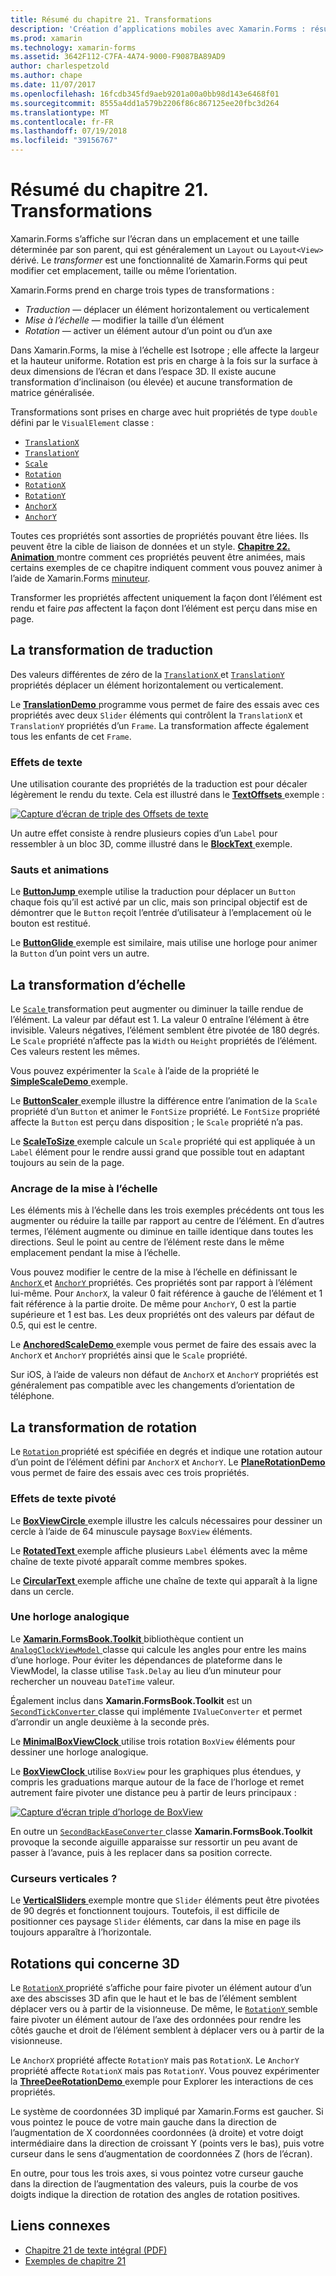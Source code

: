 ```yaml
---
title: Résumé du chapitre 21. Transformations
description: 'Création d’applications mobiles avec Xamarin.Forms : résumé du chapitre 21. Transformations'
ms.prod: xamarin
ms.technology: xamarin-forms
ms.assetid: 3642F112-C7FA-4A74-9000-F9087BA89AD9
author: charlespetzold
ms.author: chape
ms.date: 11/07/2017
ms.openlocfilehash: 16fcdb345fd9aeb9201a00a0bb98d143e6468f01
ms.sourcegitcommit: 8555a4dd1a579b2206f86c867125ee20fbc3d264
ms.translationtype: MT
ms.contentlocale: fr-FR
ms.lasthandoff: 07/19/2018
ms.locfileid: "39156767"
---
```

# <a name="summary-of-chapter-21-transforms"></a>Résumé du chapitre 21. Transformations

Xamarin.Forms s’affiche sur l’écran dans un emplacement et une taille déterminée par son parent, qui est généralement un `Layout` ou `Layout<View>` dérivé. Le *transformer* est une fonctionnalité de Xamarin.Forms qui peut modifier cet emplacement, taille ou même l’orientation.

Xamarin.Forms prend en charge trois types de transformations :

- *Traduction* &mdash; déplacer un élément horizontalement ou verticalement
- *Mise à l’échelle* &mdash; modifier la taille d’un élément
- *Rotation* &mdash; activer un élément autour d’un point ou d’un axe

Dans Xamarin.Forms, la mise à l’échelle est Isotrope ; elle affecte la largeur et la hauteur uniforme. Rotation est pris en charge à la fois sur la surface à deux dimensions de l’écran et dans l’espace 3D. Il existe aucune transformation d’inclinaison (ou élevée) et aucune transformation de matrice généralisée.

Transformations sont prises en charge avec huit propriétés de type `double` défini par le `VisualElement` classe :

- [`TranslationX`](xref:Xamarin.Forms.VisualElement.TranslationX)
- [`TranslationY`](xref:Xamarin.Forms.VisualElement.TranslationY)
- [`Scale`](xref:Xamarin.Forms.VisualElement.Scale)
- [`Rotation`](xref:Xamarin.Forms.VisualElement.Rotation)
- [`RotationX`](xref:Xamarin.Forms.VisualElement.RotationX)
- [`RotationY`](xref:Xamarin.Forms.VisualElement.RotationY)
- [`AnchorX`](xref:Xamarin.Forms.VisualElement.AnchorX)
- [`AnchorY`](xref:Xamarin.Forms.VisualElement.AnchorY)

Toutes ces propriétés sont assorties de propriétés pouvant être liées. Ils peuvent être la cible de liaison de données et un style. [**Chapitre 22. Animation** ](~/xamarin-forms/creating-mobile-apps-xamarin-forms/summaries/chapter22.md) montre comment ces propriétés peuvent être animées, mais certains exemples de ce chapitre indiquent comment vous pouvez animer à l’aide de Xamarin.Forms [minuteur](~/xamarin-forms/platform/device.md#Device_StartTimer).

Transformer les propriétés affectent uniquement la façon dont l’élément est rendu et faire *pas* affectent la façon dont l’élément est perçu dans mise en page.

## <a name="the-translation-transform"></a>La transformation de traduction

Des valeurs différentes de zéro de la [ `TranslationX` ](xref:Xamarin.Forms.VisualElement.TranslationX) et [ `TranslationY` ](xref:Xamarin.Forms.VisualElement.TranslationY) propriétés déplacer un élément horizontalement ou verticalement.

Le [ **TranslationDemo** ](https://github.com/xamarin/xamarin-forms-book-samples/tree/master/Chapter21/TranslationDemo) programme vous permet de faire des essais avec ces propriétés avec deux `Slider` éléments qui contrôlent la `TranslationX` et `TranslationY` propriétés d’un `Frame`. La transformation affecte également tous les enfants de cet `Frame`.

### <a name="text-effects"></a>Effets de texte

Une utilisation courante des propriétés de la traduction est pour décaler légèrement le rendu du texte. Cela est illustré dans le [ **TextOffsets** ](https://github.com/xamarin/xamarin-forms-book-samples/tree/master/Chapter21/TextOffsets) exemple :

[![Capture d’écran de triple des Offsets de texte](images/ch21fg03-small.png "texte Offsets")](images/ch21fg03-large.png#lightbox "Offsets du texte")

Un autre effet consiste à rendre plusieurs copies d’un `Label` pour ressembler à un bloc 3D, comme illustré dans le [ **BlockText** ](https://github.com/xamarin/xamarin-forms-book-samples/tree/master/Chapter21/BlockText) exemple.

### <a name="jumps-and-animations"></a>Sauts et animations

Le [ **ButtonJump** ](https://github.com/xamarin/xamarin-forms-book-samples/tree/master/Chapter21/ButtonJump) exemple utilise la traduction pour déplacer un `Button` chaque fois qu’il est activé par un clic, mais son principal objectif est de démontrer que le `Button` reçoit l’entrée d’utilisateur à l’emplacement où le bouton est restitué.

Le [ **ButtonGlide** ](https://github.com/xamarin/xamarin-forms-book-samples/tree/master/Chapter21/ButtonGlide) exemple est similaire, mais utilise une horloge pour animer la `Button` d’un point vers un autre.

## <a name="the-scale-transform"></a>La transformation d’échelle

Le [ `Scale` ](xref:Xamarin.Forms.VisualElement.Scale) transformation peut augmenter ou diminuer la taille rendue de l’élément. La valeur par défaut est 1. La valeur 0 entraîne l’élément à être invisible. Valeurs négatives, l’élément semblent être pivotée de 180 degrés. Le `Scale` propriété n’affecte pas la `Width` ou `Height` propriétés de l’élément. Ces valeurs restent les mêmes.

Vous pouvez expérimenter la `Scale` à l’aide de la propriété le [ **SimpleScaleDemo** ](https://github.com/xamarin/xamarin-forms-book-samples/tree/master/Chapter21/SimpleScaleDemo) exemple.

Le [ **ButtonScaler** ](https://github.com/xamarin/xamarin-forms-book-samples/tree/master/Chapter21/ButtonScaler) exemple illustre la différence entre l’animation de la `Scale` propriété d’un `Button` et animer le `FontSize` propriété. Le `FontSize` propriété affecte la `Button` est perçu dans disposition ; le `Scale` propriété n’a pas.

Le [ **ScaleToSize** ](https://github.com/xamarin/xamarin-forms-book-samples/tree/master/Chapter21/ScaleToSize) exemple calcule un `Scale` propriété qui est appliquée à un `Label` élément pour le rendre aussi grand que possible tout en adaptant toujours au sein de la page.

### <a name="anchoring-the-scale"></a>Ancrage de la mise à l’échelle

Les éléments mis à l’échelle dans les trois exemples précédents ont tous les augmenter ou réduire la taille par rapport au centre de l’élément. En d’autres termes, l’élément augmente ou diminue en taille identique dans toutes les directions. Seul le point au centre de l’élément reste dans le même emplacement pendant la mise à l’échelle.

Vous pouvez modifier le centre de la mise à l’échelle en définissant le [ `AnchorX` ](xref:Xamarin.Forms.VisualElement.AnchorX) et [ `AnchorY` ](xref:Xamarin.Forms.VisualElement.AnchorY) propriétés. Ces propriétés sont par rapport à l’élément lui-même. Pour `AnchorX`, la valeur 0 fait référence à gauche de l’élément et 1 fait référence à la partie droite. De même pour `AnchorY`, 0 est la partie supérieure et 1 est bas. Les deux propriétés ont des valeurs par défaut de 0.5, qui est le centre.

Le [ **AnchoredScaleDemo** ](https://github.com/xamarin/xamarin-forms-book-samples/tree/master/Chapter21/AnchoredScaleDemo) exemple vous permet de faire des essais avec la `AnchorX` et `AnchorY` propriétés ainsi que le `Scale` propriété.

Sur iOS, à l’aide de valeurs non défaut de `AnchorX` et `AnchorY` propriétés est généralement pas compatible avec les changements d’orientation de téléphone.

## <a name="the-rotation-transform"></a>La transformation de rotation

Le [ `Rotation` ](xref:Xamarin.Forms.VisualElement.Rotation) propriété est spécifiée en degrés et indique une rotation autour d’un point de l’élément défini par `AnchorX` et `AnchorY`. Le [ **PlaneRotationDemo** ](https://github.com/xamarin/xamarin-forms-book-samples/tree/master/Chapter21/PlaneRotationDemo) vous permet de faire des essais avec ces trois propriétés.

### <a name="rotated-text-effects"></a>Effets de texte pivoté

Le [ **BoxViewCircle** ](https://github.com/xamarin/xamarin-forms-book-samples/tree/master/Chapter21/BoxViewCircle) exemple illustre les calculs nécessaires pour dessiner un cercle à l’aide de 64 minuscule paysage `BoxView` éléments.

Le [ **RotatedText** ](https://github.com/xamarin/xamarin-forms-book-samples/tree/master/Chapter21/RotatedText) exemple affiche plusieurs `Label` éléments avec la même chaîne de texte pivoté apparaît comme membres spokes.

Le [ **CircularText** ](https://github.com/xamarin/xamarin-forms-book-samples/tree/master/Chapter21/CircularText) exemple affiche une chaîne de texte qui apparaît à la ligne dans un cercle.

### <a name="an-analog-clock"></a>Une horloge analogique

Le [ **Xamarin.FormsBook.Toolkit** ](https://github.com/xamarin/xamarin-forms-book-samples/tree/master/Libraries/Xamarin.FormsBook.Toolkit) bibliothèque contient un [ `AnalogClockViewModel` ](https://github.com/xamarin/xamarin-forms-book-samples/blob/master/Libraries/Xamarin.FormsBook.Toolkit/Xamarin.FormsBook.Toolkit/AnalogClockViewModel.cs) classe qui calcule les angles pour entre les mains d’une horloge. Pour éviter les dépendances de plateforme dans le ViewModel, la classe utilise `Task.Delay` au lieu d’un minuteur pour rechercher un nouveau `DateTime` valeur.

Également inclus dans **Xamarin.FormsBook.Toolkit** est un [ `SecondTickConverter` ](https://github.com/xamarin/xamarin-forms-book-samples/blob/master/Libraries/Xamarin.FormsBook.Toolkit/Xamarin.FormsBook.Toolkit/SecondTickConverter.cs) classe qui implémente `IValueConverter` et permet d’arrondir un angle deuxième à la seconde près.

Le [ **MinimalBoxViewClock** ](https://github.com/xamarin/xamarin-forms-book-samples/tree/master/Chapter21/MinimalBoxViewClock) utilise trois rotation `BoxView` éléments pour dessiner une horloge analogique.

Le [ **BoxViewClock** ](https://github.com/xamarin/xamarin-forms-book-samples/tree/master/Chapter21/BoxViewClock) utilise `BoxView` pour les graphiques plus étendues, y compris les graduations marque autour de la face de l’horloge et remet autrement faire pivoter une distance peu à partir de leurs principaux :

[![Capture d’écran triple d’horloge de BoxView](images/ch21fg17-small.png "cadran analogique")](images/ch21fg17-large.png#lightbox "cadran analogique")

En outre un [ `SecondBackEaseConverter` ](https://github.com/xamarin/xamarin-forms-book-samples/blob/master/Libraries/Xamarin.FormsBook.Toolkit/Xamarin.FormsBook.Toolkit/SecondBackEaseConverter.cs) classe **Xamarin.FormsBook.Toolkit** provoque la seconde aiguille apparaisse sur ressortir un peu avant de passer à l’avance, puis à les replacer dans sa position correcte.

### <a name="vertical-sliders"></a>Curseurs verticales ?

Le [ **VerticalSliders** ](https://github.com/xamarin/xamarin-forms-book-samples/tree/master/Chapter21/VerticalSliders) exemple montre que `Slider` éléments peut être pivotées de 90 degrés et fonctionnent toujours. Toutefois, il est difficile de positionner ces paysage `Slider` éléments, car dans la mise en page ils toujours apparaître à l’horizontale.

## <a name="3d-ish-rotations"></a>Rotations qui concerne 3D

Le [ `RotationX` ](xref:Xamarin.Forms.VisualElement.RotationX) propriété s’affiche pour faire pivoter un élément autour d’un axe des abscisses 3D afin que le haut et le bas de l’élément semblent déplacer vers ou à partir de la visionneuse. De même, le [ `RotationY` ](xref:Xamarin.Forms.VisualElement.RotationY) semble faire pivoter un élément autour de l’axe des ordonnées pour rendre les côtés gauche et droit de l’élément semblent à déplacer vers ou à partir de la visionneuse.

Le `AnchorX` propriété affecte `RotationY` mais pas `RotationX`. Le `AnchorY` propriété affecte `RotationX` mais pas `RotationY`. Vous pouvez expérimenter la [ **ThreeDeeRotationDemo** ](https://github.com/xamarin/xamarin-forms-book-samples/tree/master/Chapter21/ThreeDeeRotationDemo) exemple pour Explorer les interactions de ces propriétés.

Le système de coordonnées 3D impliqué par Xamarin.Forms est gaucher. Si vous pointez le pouce de votre main gauche dans la direction de l’augmentation de X coordonnées coordonnées (à droite) et votre doigt intermédiaire dans la direction de croissant Y (points vers le bas), puis votre curseur dans le sens d’augmentation de coordonnées Z (hors de l’écran).

En outre, pour tous les trois axes, si vous pointez votre curseur gauche dans la direction de l’augmentation des valeurs, puis la courbe de vos doigts indique la direction de rotation des angles de rotation positives.



## <a name="related-links"></a>Liens connexes

- [Chapitre 21 de texte intégral (PDF)](https://download.xamarin.com/developer/xamarin-forms-book/XamarinFormsBook-Ch21-Apr2016.pdf)
- [Exemples de chapitre 21](https://github.com/xamarin/xamarin-forms-book-samples/tree/master/Chapter21)
